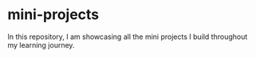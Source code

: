 # mini-projects
In this repository, I am showcasing all the mini projects I build throughout my learning journey.
